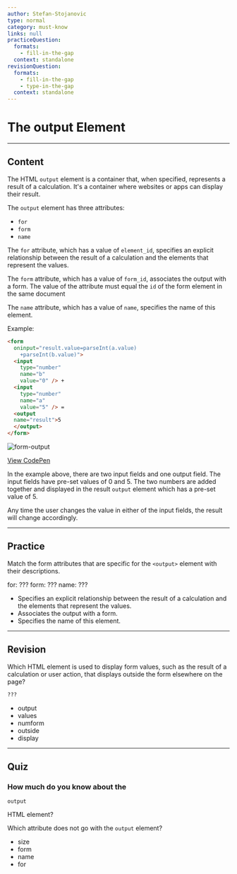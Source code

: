 ```yaml
---
author: Stefan-Stojanovic
type: normal
category: must-know
links: null
practiceQuestion:
  formats:
    - fill-in-the-gap
  context: standalone
revisionQuestion:
  formats:
    - fill-in-the-gap
    - type-in-the-gap
  context: standalone
---
```


# The output Element


---

## Content

The HTML `output` element is a container that, when specified, represents a result of a calculation.
It's a container where websites or apps can display their result.

The `output` element has three attributes:

- `for`
- `form`
- `name`

The `for` attribute, which has a value of `element_id`, specifies an explicit relationship between the result of a calculation and the elements that represent the values.

The `form` attribute, which has a value of `form_id`, associates the output with a form. The value of the attribute must equal the `id` of the form element in the same document

The `name` attribute, which has a value of `name`, specifies the name of this element.

Example:

```html
<form
  oninput="result.value=parseInt(a.value)
    +parseInt(b.value)">
  <input
    type="number"
    name="b"
    value="0" /> +
  <input
    type="number"
    name="a"
    value="5" /> =
  <output
  name="result">5
  </output>
</form>
```

![form-output](https://img.enkipro.com/f6863c1cf77730aa250614dd28ffb7de.png)

[View CodePen](https://codepen.io/enkidevs/pen/EpYJoa)

In the example above, there are two input fields and one output field. The input fields have pre-set values of 0 and 5. The two numbers are added together and displayed in the result `output` element which has a pre-set value of 5.

Any time the user changes the value in either of the input fields, the result will change accordingly.


---

## Practice

Match the form attributes that are specific for the `<output>` element with their descriptions.

for: ???
form: ???
name: ???

- Specifies an explicit relationship between the result of a calculation and the elements that represent the values.
- Associates the output with a form.
- Specifies the name of this element.


---

## Revision

Which HTML element is used to display form values, such as the result of a calculation or user action, that displays outside the form elsewhere on the page?

```html
???
```

- output
- values
- numform
- outside
- display


---

## Quiz

### How much do you know about the


`output`

 HTML element?

Which attribute does not go with the `output` element?

- size
- form
- name
- for

